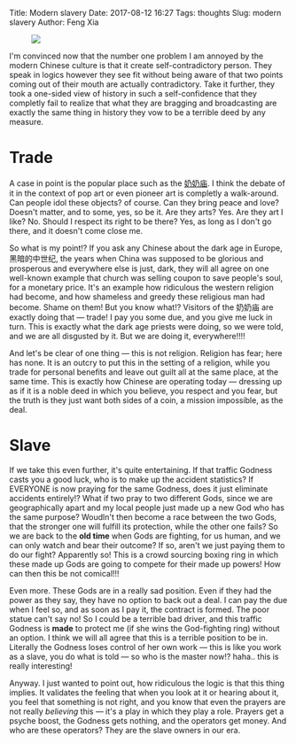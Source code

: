 Title: Modern slavery
Date: 2017-08-12 16:27
Tags: thoughts
Slug: modern slavery
Author: Feng Xia

<figure class="col l6 m6 s12">
  <img src="{{SITEURL}}/images/traffic%20god.jpg"/>
</figure>

I'm convinced now that the number one problem I am annoyed by the
modern Chinese culture is that it create self-contradictory
person. They speak in logics however they see fit without being aware
of that two points coming out of their mouth are actually
contradictory. Take it further, they took a one-sided view of history
in such a self-confidence that they completly fail to realize that what
they are bragging and broadcasting are exactly the same thing in
history they vow to be a terrible deed by any measure.

# Trade

A case in point is the popular place such as the [奶奶庙][1]. I think
the debate of it in the context of pop art or even pioneer art is
completly a walk-around. Can people idol these objects? of
course. Can they bring peace and love? Doesn't matter, and to some,
yes, so be it. Are they arts? Yes. Are they art I like? No. Should I
respect its right to be there? Yes, as long as I don't go there, and
it doesn't come close me.

[1]: http://www.baike.com/wiki/%E5%A5%B6%E5%A5%B6%E5%BA%99

So what is my point!? If you ask any Chinese about the dark age in Europe,
黑暗的中世纪, the years when China was supposed to be glorious and
prosperous and everywhere else is just, dark, they will all agree on
one well-known example that church was selling coupon to save people's
soul, for a monetary price. It's an example how ridiculous the western
religion had become, and how shameless and greedy these religious man
had become. Shame on them! But you know what!? Visitors of the 奶奶庙
are exactly doing that &mdash; trade! I pay you some due, and you give
me luck in turn. This is exactly what the dark age priests were doing,
so we were told, and we are all disgusted by it. But we are doing it, 
everywhere!!!!

And let's be clear of one thing &mdash; this is not religion. Religion
has fear; here has none.  It is an outcry to put this in the setting
of a religion, while you trade for personal benefits and leave out
guilt all at the same place, at the same time. This is exactly how
Chinese are operating today &mdash; dressing up as if it is a noble
deed in which you believe, you respect and you fear, but the truth is
they just want both sides of a coin, a mission impossible, as the
deal.

# Slave

If we take this even further, it's quite entertaining.  If that traffic
Godness casts you a good luck, who is to make up the accident
statistics? If EVERYONE is now praying for the same Godness, does it
just eliminate accidents entirely!? What if two pray to two different
Gods, since we are geographically apart and my local people just made
up a new God who has the same purpose?  Woudln't then become a race
between the two Gods, that the stronger one will fulfill its
protection, while the other one fails? So we are back to the **old
time** when Gods are fighting, for us human, and we can only watch and
bear their outcome? If so, aren't we just paying them to do our fight?
Apparently so! This is a <span class="myhighlight">crowd
sourcing</span> boxing ring in which these made up Gods are going to compete
for their made up powers! How can then this be not comical!!!

Even more. These Gods are in a really sad position. Even if they had
the power as they say, they have no option to back out a deal. I can
pay the due when I feel so, and as soon as I pay it, the contract is
formed. The poor statue can't say no! So I could be a terrible bad
driver, and this traffic Godness is **made** to protect me (if she
wins the God-fighting ring) without an option.  I think we will all
agree that this is a terrible position to be in. Literally the Godness
loses control of her own work &mdash; this is like you work as a
slave, you do what is told &mdash; so who is the master now!?
haha.. this is really interesting!

Anyway. I just wanted to point out, how ridiculous the logic is that
this thing implies. It validates the feeling that when you look at it
or hearing about it, you feel that something is not right, and you
know that even the prayers are not really _believing_ this &mdash;
it's a play in which they play a role. Prayers get a psyche boost, the
Godness gets nothing, and the operators get money. And who are these
operators? They are the slave owners in our era.


